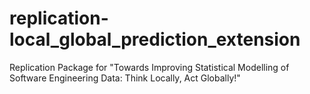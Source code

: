 # replication-local_global_prediction_extension
Replication Package for "Towards Improving Statistical Modelling of Software Engineering Data: Think Locally, Act Globally!"
